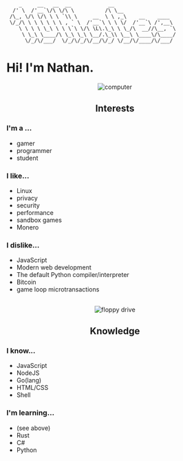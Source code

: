 ```fix
    _     __   __  __            __                     
  /' \  /'__`\/\ \/\ \          /\ \__                  
 /\_, \/\ \/\ \ \ `\\ \     __  \ \ ,_\    __    ____   
 \/_/\ \ \ \ \ \ \ , ` \  /'__`\ \ \ \/  /'__`\ /',__\  
    \ \ \ \ \_\ \ \ \`\ \/\ \L\.\_\ \ \_/\  __//\__, `\ 
     \ \_\ \____/\ \_\ \_\ \__/.\_\\ \__\ \____\/\____/ 
      \/_/\/___/  \/_/\/_/\/__/\/_/ \/__/\/____/\/___/  
```
# Hi! I'm Nathan.

<div align="center">
  
  ![computer](https://logmyip.com/src/unlog/computer.webp)
  ## Interests
  
</div>

### I'm a ...
- gamer 
- programmer
- student

### I like...
- Linux
- privacy
- security
- performance
- sandbox games
- Monero

### I dislike...
- JavaScript
- Modern web development
- The default Python compiler/interpreter
- Bitcoin
- game loop microtransactions

<div align="center">
  
  ## 
  ![floppy drive](https://logmyip.com/src/unlog/floppy.webp)
  ## Knowledge
  
</div>

### I know...
- JavaScript
- NodeJS
- Go(lang)
- HTML/CSS
- Shell

### I'm learning...
- (see above)
- Rust
- C#
- Python 
